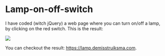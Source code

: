 # Lamp-on-off-switch
I have coded (witch jQuery) a web page where you can turn on/off a lamp, by clicking on the red switch. This is the result:

![](lamp-switch.gif)



You can checkout the result: https://lamp.demisstruiksma.com.
